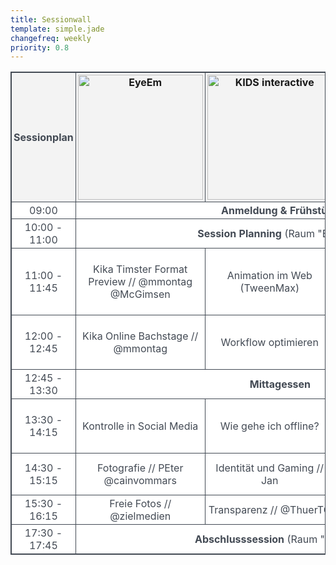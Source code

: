 ```yaml
---
title: Sessionwall
template: simple.jade
changefreq: weekly
priority: 0.8
---
```


<!-- CSS Code -->
<style type="text/css" scoped>
table.SessionTable {
width:100%;
background-color:#FFFFFF;
border-collapse:collapse;border-width:1px;
border-color:#434A54;
border-style:solid;
color:#434A54;
text-align: center;
}

table.SessionTable td, table.SessionTable th {
border-width:1px;
border-color:#434A54;
border-style:solid;
padding:3px;
}

table.SessionTable thead {
background-color:#F3F3F3;
}
</style>

<!-- HTML Code -->
<table class="SessionTable">
<thead>
<tr>
<th>Sessionplan</th>
<th><a href="http://www.eyeem.com/" title="EyeEm" target="_blank" class="sponsor__link"><img src="/sponsoring/eyeem/logo.png" alt="EyeEm" class="sponsor__logo" width="200px"></a></th>
<th><a href="http://www.kids-interactive.de/" title="KIDS interactive" target="_blank" class="sponsor__link"><img src="/sponsoring/kidsinteractive/logo.png" alt="KIDS interactive" class="sponsor__logo" width="200px"></a></th>
<th>Raum "Spielplatz"</th>
<th><a href="https://www.barco.com/de/" title="Barco" target="_blank" class="sponsor__link"><img src="/sponsoring/barco/logo.png" alt="Barco" class="sponsor__logo"></a></th>
</tr>
</thead>
<tbody>
<tr>
<td>09:00</td>
<td colspan="4"><strong>Anmeldung & Frühstück</strong></td>
</tr>
<tr>
<td>10:00 - 11:00</td>
<td colspan="4"><strong>Session Planning</strong> (Raum "EyeEm")</td>
</tr>
<tr>
<td>11:00 - 11:45</td>
<td>Kika Timster Format Preview  // @mmontag @McGimsen</td>
<td>Animation im Web (TweenMax)</td>
<td>WarmUp - Wie erzeuge ich Energie wo keine ist.. // Sören</td>
<td>--</td>
</tr>
<tr>
<td>12:00 - 12:45</td>
<td>Kika Online Bachstage // @mmontag</td>
<td>Workflow optimieren</td>
<td>RapScript Freestyle Rap Tool // @rapscript</td>
<td>Netzwerk Wissensyoutuber + Bühnenevents // @McGimsen</td>
</tr>
<tr>
<td>12:45 - 13:30</td>
<td colspan="4"><strong>Mittagessen</strong></td>
</tr>
<tr>
<td>13:30 - 14:15</td>
<td>Kontrolle in Social Media</td>
<td>Wie gehe ich offline?</td>
<td>Theater als Medium der Zukunft // @mitossi</td>
<td>--</td>
</tr>
<tr>
<td>14:30 - 15:15</td>
<td>Fotografie // PEter @cainvommars</td>
<td>Identität und Gaming // Jan</td>
<td>Kika Online Backstage // @mmontag</td>
<td>BarSession // Sören</td>
</tr>
<tr>
<td>15:30 - 16:15</td>
<td>Freie Fotos // @zielmedien</td>
<td>Transparenz // @ThuerTG</td>
<td>BarSession</td>
<td>--</td>
</tr>
<tr>
<td>17:30 - 17:45</td>
<td colspan="4"><strong>Abschlusssession</strong> (Raum "EyeEm")</td>
</tr>
</tbody>
</table>
